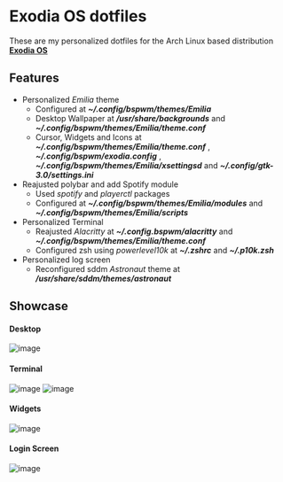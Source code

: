 # Exodia OS dotfiles
These are my personalized dotfiles for the Arch Linux based distribution [**Exodia OS**](https://github.com/Exodia-OS)

## Features
* Personalized _Emilia_ theme
  * Configured at ___~/.config/bspwm/themes/Emilia___
  * Desktop Wallpaper at ___/usr/share/backgrounds___ and ___~/.config/bspwm/themes/Emilia/theme.conf___
  * Cursor, Widgets and Icons at ___~/.config/bspwm/themes/Emilia/theme.conf___ , ___~/.config/bspwm/exodia.config___ , ___~/.config/bspwm/themes/Emilia/xsettingsd___ and ___~/.config/gtk-3.0/settings.ini___
* Reajusted polybar and add Spotify module
  * Used _spotify_ and _playerctl_ packages
  * Configured at ___~/.config/bspwm/themes/Emilia/modules___ and ___~/.config/bspwm/themes/Emilia/scripts___
* Personalized Terminal
  * Reajusted _Alacritty_ at ___~/.config.bspwm/alacritty___ and ___~/.config/bspwm/themes/Emilia/theme.conf___
  * Configured zsh using _powerlevel10k_ at  ___~/.zshrc___ and  ___~/.p10k.zsh___
* Personalized log screen
  * Reconfigured sddm _Astronaut_ theme at ___/usr/share/sddm/themes/astronaut___

## Showcase

#### Desktop
![image](https://github.com/jubarretog/Exodia_OS-dotfiles/assets/64144710/e9f0df86-24c0-493a-a000-065de60ccde2)

#### Terminal
![image](https://github.com/jubarretog/dotfiles-Exodia_OS/assets/64144710/bd3eeeb2-9315-4b20-a6c1-0e5559fa4764)
![image](https://github.com/jubarretog/dotfiles-Exodia_OS/assets/64144710/82cd8c9a-38de-46be-8bfc-46cebb424235)

#### Widgets
![image](https://github.com/jubarretog/Exodia_OS-dotfiles/assets/64144710/5ab1a797-1f17-4a71-aa60-6a673312bb60)

#### Login Screen
![image](https://github.com/jubarretog/Exodia_OS-dotfiles/assets/64144710/1b1bdeb4-a5af-4069-be24-abbce7d0bb88)
